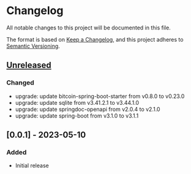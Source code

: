 # Changelog
All notable changes to this project will be documented in this file.

The format is based on [Keep a Changelog](https://keepachangelog.com/en/1.0.0/),
and this project adheres to [Semantic Versioning](https://semver.org/spec/v2.0.0.html).

## [Unreleased]

### Changed
- upgrade: update bitcoin-spring-boot-starter from v0.8.0 to v0.23.0
- upgrade: update sqlite from v3.41.2.1 to v3.44.1.0
- upgrade: update springdoc-openapi from v2.0.4 to v2.1.0
- upgrade: update spring-boot from v3.1.0 to v3.1.1


## [0.0.1] - 2023-05-10
### Added
- Initial release


[Unreleased]: https://github.com/theborakompanioni/lightning-address-daemon/compare/0.1.0...HEAD
[0.1.0]: https://github.com/theborakompanioni/lightning-address-daemon/releases/tag/0.1.0
